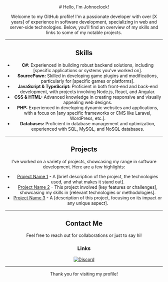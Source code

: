 <div align="center">
# Hello, I'm Johnoclock!

Welcome to my GitHub profile! I'm a passionate developer with over [X years] of experience in software development, specializing in web and server-side technologies. Below, you'll find an overview of my skills and links to some of my notable projects.

---

## Skills
- **C#:** Experienced in building robust backend solutions, including [specific applications or systems you've worked on].
- **SourcePawn:** Skilled in developing game plugins and modifications, particularly for [specific games or platforms].
- **JavaScript & TypeScript:** Proficient in both front-end and back-end development, with projects involving Node.js, React, and Angular.
- **CSS & HTML:** Advanced knowledge in creating responsive and visually appealing web designs.
- **PHP:** Experienced in developing dynamic websites and applications, with a focus on [any specific frameworks or CMS like Laravel, WordPress, etc.].
- **Databases:** Proficient in database management and optimization, experienced with SQL, MySQL, and NoSQL databases.

---

## Projects

I've worked on a variety of projects, showcasing my range in software development. Here are a few highlights:

- [Project Name 1](https://github.com/yourusername/project1) - A [brief description of the project, the technologies used, and what makes it stand out].
- [Project Name 2](https://github.com/yourusername/project2) - This project involved [key features or challenges], showcasing my skills in [relevant technologies or methodologies].
- [Project Name 3](https://github.com/yourusername/project3) - A [description of this project, focusing on its impact or any unique aspect].

---

## Contact Me
Feel free to reach out for collaborations or just to say hi!

<h3>Links</h3>

<a target="_blank" href="https://discord.com/users/151762679659233280"><img src="https://img.shields.io/static/v1?label=&message=Discord&color=161B22&style=for-the-badge&logo=discord" alt="Discord" /></a>

---

Thank you for visiting my profile!

</div>
